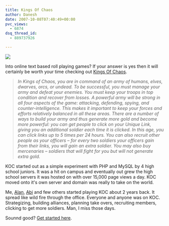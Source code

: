 ```yaml
---
title: Kings Of Chaos
author: Danesh
date: 2007-10-08T07:40:49+00:00
pvc_views:
  - 6874
dsq_thread_id:
  - 889737926

---
```

![][1]

Into online text based roll playing games? If your answer is yes then it will certainly be worth your time checking out [Kings Of Chaos][2].

> _In Kings of Chaos, you are in command of an army of humans, elves, dwarves, orcs, or undead. To be successful, you must manage your army and defeat your enemies. You must keep your troops in top condition and recover from losses. A powerful army will be strong in all four aspects of the game: attacking, defending, spying, and counter-intelligence. This makes it important to keep your forces and efforts relatively balanced in all these areas. There are a number of ways to build your army and thus generate more gold and become more powerful: you can get people to click on your Unique Link, giving you an additional soldier each time it is clicked. In this age, you can click links up to 5 times per 24 hours. You can also recruit other people as your officers &#8211; for every two soldiers your officers gain from their links, you will gain an extra soldier. You may also buy mercenaries &#8211; soldiers that will fight for you but will not generate extra gold._

KOC started out as a simple experiment with PHP and MySQL by 4 high school juniors. It was a hit on campus and eventually out grew the high school servers it was hosted on with over 15,000 page views a day. KOC moved onto it's own server and domain was really to take on the world.

Me, [Alan][3], [Abi][4] and few others started playing KOC about 2 years back. It spread like wild fire through the office. Everyone and anyone was on KOC. Strategizing, building alliances, planning take overs, recruiting members, clicking to get more soldiers. Man, I miss those days.

Sounnd good? [Get started here][2].

 [1]: http://img50.imageshack.us/img50/8800/kocho8.jpg
 [2]: http://www.kingsofchaos.com/recruit.php?uniqid=u5s2nda8
 [3]: http://www.alanbernard.com/
 [4]: http://www.abinesh.com/delirium/